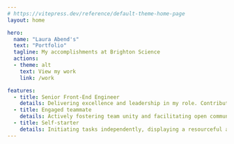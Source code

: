 ```yaml
---
# https://vitepress.dev/reference/default-theme-home-page
layout: home

hero:
  name: "Laura Abend's"
  text: "Portfolio"
  tagline: My accomplishments at Brighton Science
  actions:
  - theme: alt
    text: View my work
    link: /work

features:
  - title: Senior Front-End Engineer
    details: Delivering excellence and leadership in my role. Contributing strongly to the team's success and achievements.
  - title: Engaged teammate
    details: Actively fostering team unity and facilitating open communication.
  - title: Self-starter
    details: Initiating tasks independently, displaying a resourceful and self-motivated attitude.
---
```


